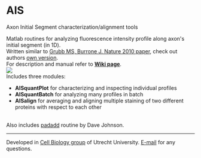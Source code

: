 AIS
===
Axon Initial Segment characterization/alignment tools

Matlab routines for analyzing fluorescence intensity profile along axon's initial segment (in 1D).<br />
Written similar to <a href="http://www.ncbi.nlm.nih.gov/pubmed/20543823">Grubb MS, Burrone J. Nature 2010 paper</a>, check out authors <a href="http://www.grubblab.org/Matlab-scripts.php">own version</a>.<br />
For description and manual refer to <a href="https://github.com/ekatrukha/AIS/wiki"><strong>Wiki page</strong></a>.<br />
<img src="http://katpyxa.info/software/AIS/emblem.png"><br />
Includes three modules:
<ul>
<li><strong>AISquantPlot</strong> for characterizing and inspecting individual profiles</li>
<li><strong>AISquantBatch</strong> for analyzing many profiles in batch</li>
<li><strong>AISalign</strong> for averaging and aligning multiple staining of two different proteins with respect to each other</li>
</ul>
<br />
Also includes <a href="http://www.mathworks.nl/matlabcentral/fileexchange/209-padadd/content/padadd.m">padadd</a> routine by Dave Johnson.

<hr />
Developed in <a href="http://cellbiology.science.uu.nl/"> Cell Biology group</a> of Utrecht University.    
<a href="mailto:katpyxa@gmail.com">E-mail</a> for any questions. 
